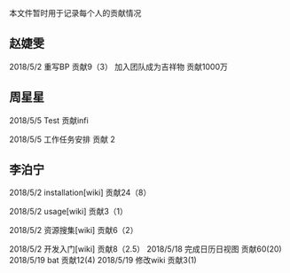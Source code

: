 本文件暂时用于记录每个人的贡献情况

## 赵婕雯

2018/5/2 重写BP 贡献9（3）
加入团队成为吉祥物 贡献1000万
## 周星星
2018/5/5 Test 贡献infi

2018/5/5 工作任务安排 贡献 2


## 李泊宁

2018/5/2 installation[wiki] 贡献24（8）

2018/5/2 usage[wiki] 贡献3（1）

2018/5/2 资源搜集[wiki] 贡献6（2）

2018/5/2 开发入门[wiki] 贡献8（2.5）
2018/5/18 完成日历日视图 贡献60(20)
2018/5/19 bat 贡献12(4)
2018/5/19 修改wiki 贡献3(1)
